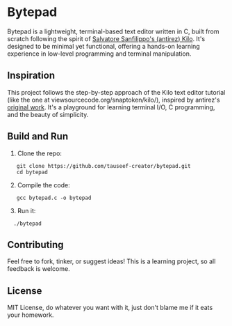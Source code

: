

# Bytepad

Bytepad is a lightweight, terminal-based text editor written in C, built from scratch following the spirit of [Salvatore Sanfilippo's (antirez) Kilo](https://viewsourcecode.org/snaptoken/kilo/). It's designed to be minimal yet functional, offering a hands-on learning experience in low-level programming and terminal manipulation. 


## Inspiration
This project follows the step-by-step approach of the Kilo text editor tutorial (like the one at viewsourcecode.org/snaptoken/kilo/), inspired by antirez's [original work](github.com/antirez/kilo). It's a playground for learning terminal I/O, C programming, and the beauty of simplicity.


## Build and Run
1. Clone the repo:
```
   git clone https://github.com/tauseef-creator/bytepad.git
   cd bytepad
```
   
2. Compile the code:
```
   gcc bytepad.c -o bytepad
```
   
3. Run it:
```
  ./bytepad
```   


## Contributing
Feel free to fork, tinker, or suggest ideas! This is a learning project, so all feedback is welcome.

## License
MIT License, do whatever you want with it, just don't blame me if it eats your homework.
